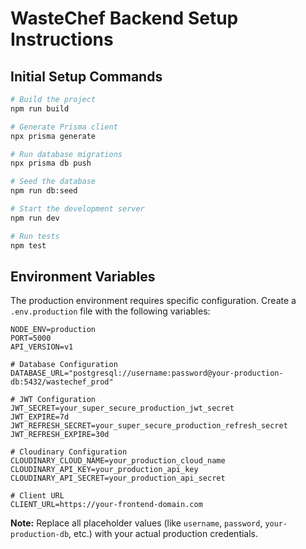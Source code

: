 # WasteChef Backend Setup Instructions

## Initial Setup Commands

```bash
# Build the project
npm run build

# Generate Prisma client
npx prisma generate

# Run database migrations
npx prisma db push

# Seed the database
npm run db:seed

# Start the development server
npm run dev

# Run tests
npm test
```

## Environment Variables

The production environment requires specific configuration. Create a `.env.production` file with the following variables:

```env
NODE_ENV=production
PORT=5000
API_VERSION=v1

# Database Configuration
DATABASE_URL="postgresql://username:password@your-production-db:5432/wastechef_prod"

# JWT Configuration
JWT_SECRET=your_super_secure_production_jwt_secret
JWT_EXPIRE=7d
JWT_REFRESH_SECRET=your_super_secure_production_refresh_secret
JWT_REFRESH_EXPIRE=30d

# Cloudinary Configuration
CLOUDINARY_CLOUD_NAME=your_production_cloud_name
CLOUDINARY_API_KEY=your_production_api_key
CLOUDINARY_API_SECRET=your_production_api_secret

# Client URL
CLIENT_URL=https://your-frontend-domain.com
```

**Note:** Replace all placeholder values (like `username`, `password`, `your-production-db`, etc.) with your actual production credentials.